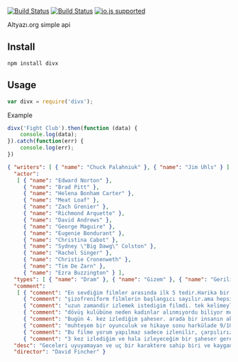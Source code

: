 [![Build Status](http://img.shields.io/travis/ayhankuru/divxplanet.svg?style=flat-square)](https://travis-ci.org/ayhankuru/divxplanet) [![Build Status](https://img.shields.io/david/ayhankuru/divxplanet.svg?style=flat-square)](https://david-dm.org/ayhankuru/divxplanet) [![io.js supported](https://img.shields.io/badge/io.js-supported-green.svg?style=flat-square)](https://iojs.org)

Altyazı.org simple api

## Install

```
npm install divx
```

## Usage


```js
var divx = require('divx');

```

Example

```js
divx('Fight Club').then(function (data) {
	console.log(data);
}).catch(function(err) {
	console.log(err);
})

```

```json
{ "writers": [ { "name": "Chuck Palahniuk" }, { "name": "Jim Uhls" } ],
  "actor": 
   [ { "name": "Edward Norton" },
     { "name": "Brad Pitt" },
     { "name": "Helena Bonham Carter" },
     { "name": "Meat Loaf" },
     { "name": "Zach Grenier" },
     { "name": "Richmond Arquette" },
     { "name": "David Andrews" },
     { "name": "George Maguire" },
     { "name": "Eugenie Bondurant" },
     { "name": "Christina Cabot" },
     { "name": "Sydney \"Big Dawg\" Colston" },
     { "name": "Rachel Singer" },
     { "name": "Christie Cronenweth" },
     { "name": "Tim De Zarn" },
     { "name": "Ezra Buzzington" } ],
  "types": [ { "name": "Dram" }, { "name": "Gizem" }, { "name": "Gerilim" } ],
  "comment": 
   [ { "comment": "En sevdiğim filmler arasında ilk 5 tedir.Harika bir uyarlama senaryo." },
     { "comment": "şizofreniform filmlerin başlangıcı sayılır.ama hepsinden iyi kesinlikle." },
     { "comment": "uzun zamandir izlemek istedigim filmdi. tek kelimeyle super .bana kalirsa her dönem icin izlenilecek bir film.cok etkileyici.söylenecek yazilacak cok sey olabilir kesinlikle. ben sadece iste budur diyecegim.10/10" },
     { "comment": "dövüş kulübüne neden kadınlar alınmıyordu biliyor musunuz? çünkü birinci kural kulüp hakkında konuşmamaktı :D 8/10 " },
     { "comment": "Bugün 4. kez izlediğim şaheser. arada bir insanın aklına geliveriyor 5dk bakıp kapatayım derken film bitiyor ve Cast\"ı okurken buluyorsunuz kendinizi=)" },
     { "comment": "muhteşem bir oyunculuk ve hikaye sonu harkülade 9/10" },
     { "comment": "Bu filme yorum yapılmaz sadece izlenilir, çarpılırız mazallah :)" },
     { "comment": "3 kez izlediğim ve hala izleyeceğim bir şaheser gerek konusu gerek müzikleri olsun bir başyapıt " } ],
  "desc": "Geceleri uyuyamayan ve uç bir karaktere sahip biri ve kaygan sabunlar satıcısı bir adam, ilkel erkek saldırma içgüdüsünü şok edici yeni bir terapi şekline dönüştürürler. Yarattıkları konsept beğenilir, her şehirde yeraltı dövüş kulüpleri kurulur, ta ki duyarlı bir eksantrik bir kıvılcım çakana ve onları kontrolleri dışı gitgide derinlere inen bir yola sokana kadar.<br><br>\r\nBrad Pitt, Edward Norton ve Helena Bonham Carter bu sınır tanımayan hit filmde vurucu, uç performanslar sergiliyorlar!",
  "director": "David Fincher" }


```

